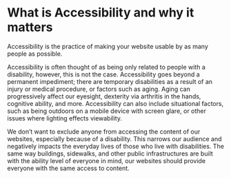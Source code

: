 # What is Accessibility and why it matters

Accessibility is the practice of making your website usable by as many people as possible.

Accessibility is often thought of as being only related to people with a disability, however, this is not the case. Accessibility goes beyond a permanent impediment; there are temporary disabilities as a result of an injury or medical procedure, or factors such as aging.  Aging can progressively affect our eyesight, dexterity via arthritis in the hands, cognitive ability, and more. Accessibility can also include situational factors, such as being outdoors on a mobile device with screen glare, or other issues where lighting effects viewability.

We don’t want to exclude anyone from accessing the content of our websites, especially because of a disability. This narrows our audience and negatively impacts the everyday lives of those who live with disabilities. The same way buildings, sidewalks, and other public infrastructures are built with the ability level of everyone in mind, our websites should provide everyone with the same access to content.
